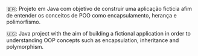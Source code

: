 🇧🇷: Projeto em Java com objetivo de construir uma aplicação ficticia afim de entender os conceitos de POO como encapsulamento, herança e polimorfismo.

🇺🇸: Java project with the aim of building a fictional application in order to understanding OOP concepts such as encapsulation, inheritance and polymorphism.